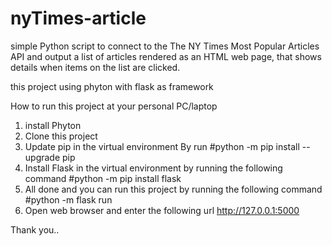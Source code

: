 # nyTimes-article

simple Python script to connect to the The NY Times Most Popular Articles
API and output a list of articles rendered as an HTML web page, that shows details
when items on the list are clicked.

this project using phyton with flask as framework

How to run this project at your personal PC/laptop

1. install Phyton
2. Clone this project
3. Update pip in the virtual environment By run #python -m pip install --upgrade pip
4. Install Flask in the virtual environment by running the following command #python -m pip install flask
5. All done and you can run this project by running the following command #python -m flask run
6. Open web browser and enter the following url http://127.0.0.1:5000

Thank you..
